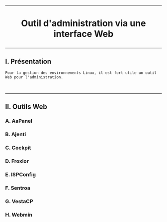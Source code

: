 ------------------------------------------------------------------------------------------------------------------------------------------------
# <p align='center'> Outil d'administration via une interface Web </p>

------------------------------------------------------------------------------------------------------------------------------------------------
## I. Présentation
```
Pour la gestion des environnements Linux, il est fort utile un outil Web pour l'administration.
```

<br />

------------------------------------------------------------------------------------------------------------------------------------------------
## II. Outils Web
### A. AaPanel
### B. Ajenti
### C. Cockpit
### D. Froxlor
### E. ISPConfig
### F. Sentroa
### G. VestaCP
### H. Webmin
